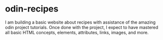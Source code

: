 # odin-recipes
I am building a basic website about recipes with assistance of the amazing odin project tutorials. Once done with the project, I expect to have mastered all basic HTML concepts, elements, attributes, links, images, and more.